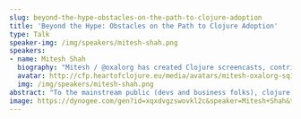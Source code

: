 ```yaml
---
slug: beyond-the-hype-obstacles-on-the-path-to-clojure-adoption
title: 'Beyond the Hype: Obstacles on the Path to Clojure Adoption'
type: Talk
speaker-img: /img/speakers/mitesh-shah.png
speakers:
- name: Mitesh Shah
  biography: "Mitesh / @oxalorg has created Clojure screencasts, contributed to LambdaIsland open source repos and also recently volunteered at a ClojureBridge workshop!\r\n\r\nMitesh works as a Senior full-stack Clojure[script] Engineer at Gaiwan!"
  avatar: http://cfp.heartofclojure.eu/media/avatars/mitesh-oxalorg-sq1_FAYOS1c.png
  img: /img/speakers/mitesh-shah.png
abstract: "To the mainstream public (devs and business folks), clojure is either seen as an arcane lisp, or as a hyped language. This perception of Clojure is further solidified by the fact that it's hard to get started with Clojure.\r\n\r\nClojure definitely has a very passionate community and undeniable strengths, then what is holding it back? \r\n\r\nBy openly discussing these issues and collborating on solutions, we can propel Clojure beyond it's current position as a powerful defacto business choice. There are many low hanging fruits and quick wins we can do to get the ball rolling."
image: https://dynogee.com/gen?id=xqxdvgzswovkl2c&speaker=Mitesh+Shah&title=Beyond+the+Hype%3A+Obstacles+on+the+Path+to+Clojure+Adoption&type=Talk&img=https%3A//2024.heartofclojure.eu/img/speakers/mitesh-shah.png%3F
---
```

